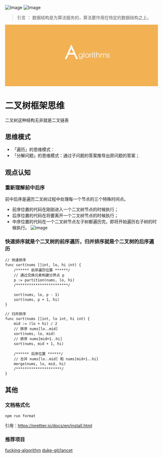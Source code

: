 
![Image](https://img.shields.io/badge/language-muti-brightgreen.svg)
![Image](https://img.shields.io/badge/leetcode-50%2B-orange.svg)

> 引言 ： 数据结构是为算法服务的，算法要作用在特定的数据结构之上。

![Image](images/banner.png)


# 二叉树框架思维
二叉树这种结构无非就是二叉链表

## 思维模式
- 「遍历」的思维模式：
- 「分解问题」的思维模式：通过子问题的答案推导出原问题的答案；

## 观点认知

### 重新理解前中后序
前中后序是遍历二叉树过程中处理每一个节点的三个特殊时间点。
- 前序位置的代码在刚刚进入一个二叉树节点的时候执行；
- 后序位置的代码在将要离开一个二叉树节点的时候执行；
- 中序位置的代码在一个二叉树节点左子树都遍历完，即将开始遍历右子树的时候执行。
![image](https://github.com/zhao520a1a/go-algorithm/assets/18511674/66cfa393-c6f8-44b3-8eb5-e16b97609835)

### 快速排序就是个二叉树的前序遍历，归并排序就是个二叉树的后序遍历
```
// 快速排序
func sort(nums []int, lo, hi int) {
    /****** 前序遍历位置 ******/
    // 通过交换元素构建分界点 p
    p := partition(nums, lo, hi)
    /************************/

    sort(nums, lo, p - 1)
    sort(nums, p + 1, hi)
}
```
```
// 归并排序
func sort(nums []int, lo int, hi int) {
    mid := (lo + hi) / 2
    // 排序 nums[lo..mid]
    sort(nums, lo, mid)
    // 排序 nums[mid+1..hi]
    sort(nums, mid + 1, hi)

    /****** 后序位置 ******/
    // 合并 nums[lo..mid] 和 nums[mid+1..hi]
    merge(nums, lo, mid, hi)
    /*********************/
}
```

## 



## 其他

### 文档格式化

```
npm run format
```

引用：https://prettier.io/docs/en/install.html

### 推荐项目
[fucking-algorithm](https://github.com/labuladong/fucking-algorithm)
[duke-git/lancet](https://github.com/duke-git/lancet/blob/main/docs/algorithm_zh-CN.md)
